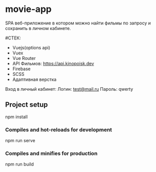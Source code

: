 # movie-app

SPA веб-приложение в котором можно найти фильмы по запросу и сохранить в личном кабинете.

#СТЕК:
* Vuejs(options api)
* Vuex
* Vue Router
* API Фильмов: https://api.kinopoisk.dev
* Firebase
* SCSS
* Адаптивная верстка

Вход в личный кабинет:
Логин: test@mail.ru
Пароль: qwerty

## Project setup
npm install

### Compiles and hot-reloads for development
npm run serve

### Compiles and minifies for production
npm run build

